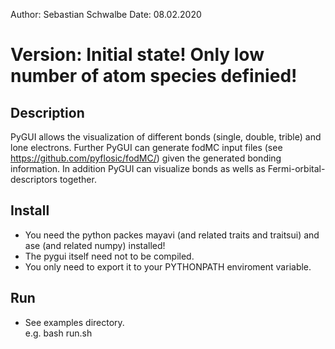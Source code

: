 Author: Sebastian Schwalbe 
Date:   08.02.2020 

# Version: Initial state! Only low number of atom species definied!

Description 
-------------------------------------------------------------------
PyGUI allows the visualization of different bonds (single, double, trible) 
and lone electrons. Further PyGUI can generate fodMC input files 
(see https://github.com/pyflosic/fodMC/) given the generated bonding information.
In addition PyGUI can visualize bonds as wells as Fermi-orbital-descriptors 
together. 

Install
------------------------------------------------------------------- 
- You need the python packes mayavi (and related traits and traitsui) 
  and ase (and related numpy) installed!
- The pygui itself need not to be compiled. 
- You only need to export it to your PYTHONPATH enviroment variable. 

Run
-------------------------------------------------------------------
- See examples directory.  
  e.g. bash run.sh 

